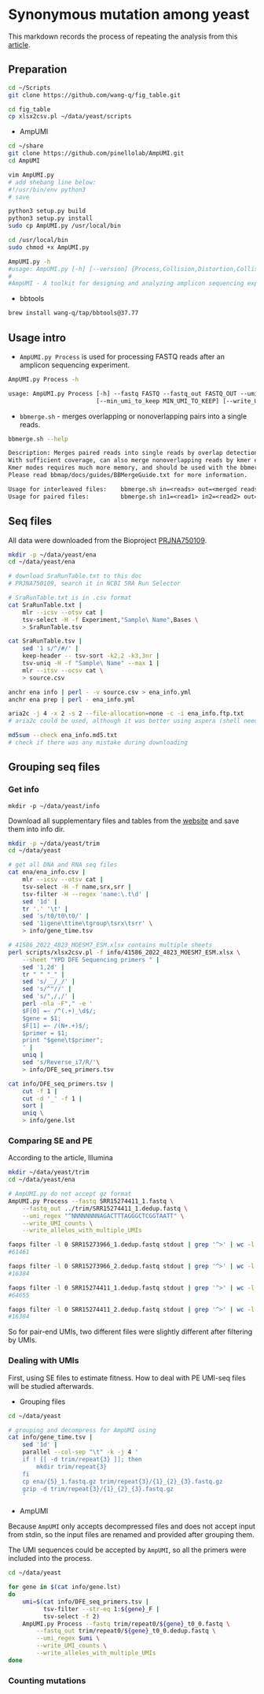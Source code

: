 # Synonymous mutation among yeast

This markdown records the process of repeating the analysis from this [article](https://www.nature.com/articles/s41586-022-04823-w).

## Preparation

```bash
cd ~/Scripts
git clone https://github.com/wang-q/fig_table.git

cd fig_table
cp xlsx2csv.pl ~/data/yeast/scripts
```

- AmpUMI

```bash
cd ~/share
git clone https://github.com/pinellolab/AmpUMI.git
cd AmpUMI

vim AmpUMI.py
# add shebang line below:
#!/usr/bin/env python3
# save

python3 setup.py build
python3 setup.py install
sudo cp AmpUMI.py /usr/local/bin

cd /usr/local/bin
sudo chmod +x AmpUMI.py

AmpUMI.py -h
#usage: AmpUMI.py [-h] [--version] {Process,Collision,Distortion,CollisionNumber} ...
#
#AmpUMI - A toolkit for designing and analyzing amplicon sequencing experiments using unique molecular identifiers
```

- bbtools

```bash
brew install wang-q/tap/bbtools@37.77
```

## Usage intro

- `AmpUMI.py Process` is used for processing FASTQ reads after an amplicon sequencing experiment.

```bash
AmpUMI.py Process -h
```

```txt
usage: AmpUMI.py Process [-h] --fastq FASTQ --fastq_out FASTQ_OUT --umi_regex UMI_REGEX
                         [--min_umi_to_keep MIN_UMI_TO_KEEP] [--write_UMI_counts] [--write_alleles_with_multiple_UMIs]
```

- `bbmerge.sh` - merges overlapping or nonoverlapping pairs into a single reads.

```bash
bbmerge.sh --help
```

```txt
Description: Merges paired reads into single reads by overlap detection.
With sufficient coverage, can also merge nonoverlapping reads by kmer extension.
Kmer modes requires much more memory, and should be used with the bbmerge-auto.sh script.
Please read bbmap/docs/guides/BBMergeGuide.txt for more information.

Usage for interleaved files:    bbmerge.sh in=<reads> out=<merged reads> outu=<unmerged reads>
Usage for paired files:         bbmerge.sh in1=<read1> in2=<read2> out=<merged reads> outu1=<unmerged1> outu2=<unmerged2>
```

## Seq files

All data were downloaded from the Bioproject [PRJNA750109](https://www.ncbi.nlm.nih.gov/bioproject/PRJNA750109).

```bash
mkdir -p ~/data/yeast/ena
cd ~/data/yeast/ena

# download SraRunTable.txt to this doc
# PRJNA750109, search it in NCBI SRA Run Selector

# SraRunTable.txt is in .csv format
cat SraRunTable.txt |
    mlr --icsv --otsv cat |
    tsv-select -H -f Experiment,"Sample\ Name",Bases \
    > SraRunTable.tsv

cat SraRunTable.tsv |
    sed '1 s/^/#/' |
    keep-header -- tsv-sort -k2,2 -k3,3nr |
    tsv-uniq -H -f "Sample\ Name" --max 1 |
    mlr --itsv --ocsv cat \
    > source.csv

anchr ena info | perl - -v source.csv > ena_info.yml
anchr ena prep | perl - ena_info.yml

aria2c -j 4 -x 2 -s 2 --file-allocation=none -c -i ena_info.ftp.txt
# aria2c could be used, although it was better using aspera (shell need to be modified if using aspera)

md5sum --check ena_info.md5.txt
# check if there was any mistake during downloading
```

## Grouping seq files

### Get info

`mkdir -p ~/data/yeast/info`

Download all supplementary files and tables from the [website](https://www.nature.com/articles/s41586-022-04823-w) and save them into info dir.

```bash
mkdir -p ~/data/yeast/trim
cd ~/data/yeast

# get all DNA and RNA seq files
cat ena/ena_info.csv |
    mlr --icsv --otsv cat |
    tsv-select -H -f name,srx,srr |
    tsv-filter -H --regex 'name:\.t\d' |
    sed '1d' | 
    tr '.' '\t' |
    sed 's/t0/t0\t0/' |
    sed '1igene\ttime\tgroup\tsrx\tsrr' \
    > info/gene_time.tsv

# 41586_2022_4823_MOESM7_ESM.xlsx contains multiple sheets
perl scripts/xlsx2csv.pl -f info/41586_2022_4823_MOESM7_ESM.xlsx \
    --sheet "YPD DFE Sequencing primers " |
    sed '1,2d' |
    tr " " "_" |
    sed 's/__/_/' |
    sed 's/^"//' |
    sed 's/",/,/' | 
    perl -nla -F"," -e '
    $F[0] =~ /^(.+)_\d$/;
    $gene = $1;
    $F[1] =~ /(N+.+)$/;
    $primer = $1;
    print "$gene\t$primer";
    ' |
    uniq |
    sed 's/Reverse_i7/R/'\
    > info/DFE_seq_primers.tsv

cat info/DFE_seq_primers.tsv |
    cut -f 1 |
    cut -d '_' -f 1 |
    sort |
    uniq \
    > info/gene.lst
```

### Comparing SE and PE

According to the article, Illumina

```bash
mkdir ~/data/yeast/trim
cd ~/data/yeast/ena

# AmpUMI.py do not accept gz format
AmpUMI.py Process --fastq SRR15274411_1.fastq \
    --fastq_out ../trim/SRR15274411_1.dedup.fastq \
    --umi_regex "^NNNNNNNNAGACTTTAGGGCTCGGTAATT" \
    --write_UMI_counts \
    --write_alleles_with_multiple_UMIs

faops filter -l 0 SRR15273966_1.dedup.fastq stdout | grep '^>' | wc -l
#61461

faops filter -l 0 SRR15273966_2.dedup.fastq stdout | grep '^>' | wc -l
#16384

faops filter -l 0 SRR15274411_1.dedup.fastq stdout | grep '^>' | wc -l
#64655

faops filter -l 0 SRR15274411_2.dedup.fastq stdout | grep '^>' | wc -l
#16384
```

So for pair-end UMIs, two different files were slightly different after filtering by UMIs.

### Dealing with UMIs

First, using SE files to estimate fitness. How to deal with PE UMI-seq files will be studied afterwards.

- Grouping files

```bash
cd ~/data/yeast

# grouping and decompress for AmpUMI using
cat info/gene_time.tsv |
    sed '1d' |
    parallel --col-sep "\t" -k -j 4 '
    if ! [[ -d trim/repeat{3} ]]; then
        mkdir trim/repeat{3}
    fi
    cp ena/{5}_1.fastq.gz trim/repeat{3}/{1}_{2}_{3}.fastq.gz
    gzip -d trim/repeat{3}/{1}_{2}_{3}.fastq.gz
    '
```

- AmpUMI

Because `AmpUMI` only accepts decompressed files and does not accept input from stdin, so the input files are renamed and provided after grouping them.

The UMI sequences could be accepted by `AmpUMI`, so all the primers were included into the process.

```bash
cd ~/data/yeast

for gene in $(cat info/gene.lst)
do
    umi=$(cat info/DFE_seq_primers.tsv |
          tsv-filter --str-eq 1:${gene}_F |
          tsv-select -f 2)
    AmpUMI.py Process --fastq trim/repeat0/${gene}_t0_0.fastq \
        --fastq_out trim/repeat0/${gene}_t0_0.dedup.fastq \
        --umi_regex $umi \
        --write_UMI_counts \
        --write_alleles_with_multiple_UMIs
done
```

### Counting mutations

```bash

```
